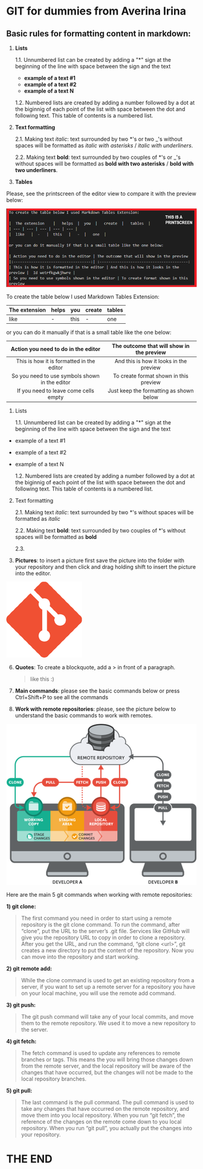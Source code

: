 # GIT for dummies from Averina Irina

## Basic rules for formatting content in markdown:

1. __Lists__

    1.1. Unnumbered list can be created by adding a "*" sign at the beginning of the line with space between the sign and the text

    * __example of a text #1__
    * __example of a text #2__
    * __example of a text N__

     1.2. Numbered lists are created by adding a number followed by a dot at the biginnig of each point of the list with space between the dot and following text. This table of contents is a numbered list.

2. __Text formatting__

    2.1. Making text *italic*: text surrounded by two *'s or two _'s without spaces will be formatted as *italic with asterisks* / _italic with underliners_.

    2.2. Making text **bold**: text surrounded by two couples of *'s or _'s without spaces will be formatted as **bold with two asterisks** / __bold with two underliners__.

  3. __Tables__

Please, see the printscreen of the editor view to compare it with the preview below:

![Alt text](git_table_editor_veiw.png)

To create the table below I used Markdown Tables Extension:

|  The extension    |   helps  |  you  |   create  |   tables  |
| --- | --- | --- | --- | --- |
|  like   |  -   |  this   |   -  |   one  |

or you can do it manually if that is a small table like the one below:

| Action you need to do in the editor | The outcome that will show in the preview
|:-----------------------------------:| :----------------------------------------:
| This is how it is formatted in the editor | And this is how it looks in the preview |  Id wetrfkgwkjhwre | 
| So you need to use symbols shown in the editor | To create format shown in this preview
|If you need to leave come cells empty | Just keep the formatting as shown below

1. Lists

    1.1. Unnumbered list can be created by adding a "*" sign at the beginning of the line with space between the sign and the text

* example of a text #1
* example of a text #2
* example of a text N


    1.2. Numbered lists are created by adding a number followed by a dot at the biginnig of each point of the list with space between the dot and following text. This table of contents is a numbered list.

2. Text formatting

    2.1. Making text *italic*: text surrounded by two *'s without spaces will be formatted as *italic*

    2.2. Making text **bold**: text surrounded by two couples of *'s without spaces will be formatted as **bold**

    2.3. 

5. __Pictures__: to insert a picture first save the picture into the folder with your repository and then click and drag holding shift to insert the picture into the editor.  

![Alt text](git_image.png)

6. __Quotes__: To create a blockquote, add a > in front of a paragraph.

    > like this :)

7. __Main commands__: please see the basic commands below or press Ctrl+Shift+P to see all the commands

8. __Work with remote repositories__: please, see the picture below to understand the basic commands to work with remotes.

![Alt text](basic-remote-workflow.png)

Here are the main 5 git commands when working with remote repositories:

**1) git clone:** 
> The first command you need in order to start using a remote repository is the git clone command. To run the command, after “clone”, put the URL to the server’s .git file. Services like GitHub will give you the repository URL to copy in order to clone a repository. After you get the URL, and run the command, “git clone <url<url>>”, git creates a new directory to put the content of the repository. Now you can move into the repository and start working.

**2) git remote add:** 
> While the clone command is used to get an existing repository from a server, if you want to set up a remote server for a repository you have on your local machine, you will use the remote add command.

**3) git push:** 
> The git push command will take any of your local commits, and move them to the remote repository. We used it to move a new repository to the server. 

**4) git fetch:** 
> The fetch command is used to update any references to remote branches or tags. This means the you will bring those changes down from the remote server, and the local repository will be aware of the changes that have occurred, but the changes will not be made to the local repository branches.

**5) git pull:** 
> The last command is the pull command. The pull command is used to take any changes that have occurred on the remote repository, and move them into you local repository. When you run “git fetch”, the reference of the changes on the remote come down to you local repository. When you run “git pull”, you actually put the changes into your repository.

# THE END